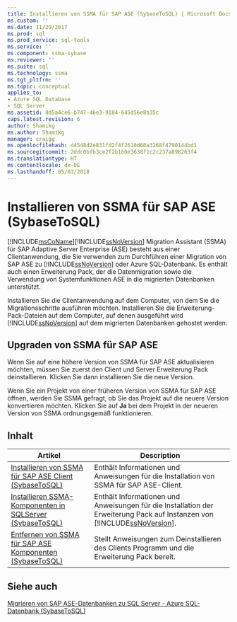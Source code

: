 ```yaml
---
title: Installieren von SSMA für SAP ASE (SybaseToSQL) | Microsoft Docs
ms.custom: ''
ms.date: 11/29/2017
ms.prod: sql
ms.prod_service: sql-tools
ms.service: ''
ms.component: ssma-sybase
ms.reviewer: ''
ms.suite: sql
ms.technology: ssma
ms.tgt_pltfrm: ''
ms.topic: conceptual
applies_to:
- Azure SQL Database
- SQL Server
ms.assetid: 8d5a4ce6-b747-46e3-9184-645d56e8b35c
caps.latest.revision: 6
author: Shamikg
ms.author: Shamikg
manager: craigg
ms.openlocfilehash: d4548d2e831fd2f4f2610d60a3268f4790144bd1
ms.sourcegitcommit: 2ddc0bfb3ce2f2b160e3638f1c2c237a898263f4
ms.translationtype: HT
ms.contentlocale: de-DE
ms.lasthandoff: 05/03/2018
---
```

# <a name="installing-ssma-for-sap-ase-sybasetosql"></a>Installieren von SSMA für SAP ASE (SybaseToSQL)
[!INCLUDE[msCoName](../../includes/msconame_md.md)][!INCLUDE[ssNoVersion](../../includes/ssnoversion_md.md)] Migration Assistant (SSMA) für SAP Adaptive Server Enterprise (ASE) besteht aus einer Clientanwendung, die Sie verwenden zum Durchführen einer Migration von SAP ASE zu [!INCLUDE[ssNoVersion](../../includes/ssnoversion_md.md)] oder Azure SQL-Datenbank. Es enthält auch einen Erweiterung Pack, der die Datenmigration sowie die Verwendung von Systemfunktionen ASE in die migrierten Datenbanken unterstützt.  
  
Installieren Sie die Clientanwendung auf dem Computer, von dem Sie die Migrationsschritte ausführen möchten. Installieren Sie die Erweiterung-Pack-Dateien auf dem Computer, auf denen ausgeführt wird [!INCLUDE[ssNoVersion](../../includes/ssnoversion_md.md)] auf dem migrierten Datenbanken gehostet werden.  
  
## <a name="upgrading-ssma-for-sap-ase"></a>Upgraden von SSMA für SAP ASE  
Wenn Sie auf eine höhere Version von SSMA für SAP ASE aktualisieren möchten, müssen Sie zuerst den Client und Server Erweiterung Pack deinstallieren. Klicken Sie dann installieren Sie die neue Version.  
  
Wenn Sie ein Projekt von einer früheren Version von SSMA für SAP ASE öffnen, werden Sie SSMA gefragt, ob Sie das Projekt auf die neuere Version konvertieren möchten. Klicken Sie auf **Ja** bei dem Projekt in der neueren Version von SSMA ordnungsgemäß funktionieren.  
  
## <a name="contents"></a>Inhalt  
  
|Artikel|Description|  
|---------|---------------|  
|[Installieren von SSMA für SAP ASE Client &#40;SybaseToSQL&#41;](../../ssma/sybase/installing-ssma-for-sybase-client-sybasetosql.md)|Enthält Informationen und Anweisungen für die Installation von SSMA für SAP ASE-Client.|  
|[Installieren SSMA-Komponenten in SQLServer &#40;SybaseToSQL&#41;](../../ssma/sybase/installing-ssma-components-on-sql-server-sybasetosql.md)|Enthält Informationen und Anweisungen für die Installation der Erweiterung Pack auf Instanzen von [!INCLUDE[ssNoVersion](../../includes/ssnoversion_md.md)].|  
|[Entfernen von SSMA für SAP ASE Komponenten &#40;SybaseToSQL&#41;](../../ssma/sybase/removing-ssma-for-sybase-components-sybasetosql.md)|Stellt Anweisungen zum Deinstallieren des Clients Programm und die Erweiterung Pack bereit.|  
  
## <a name="see-also"></a>Siehe auch  
[Migrieren von SAP ASE-Datenbanken zu SQL Server - Azure SQL-Datenbank &#40;SybaseToSQL&#41;](../../ssma/sybase/migrating-sybase-ase-databases-to-sql-server-azure-sql-db-sybasetosql.md)  
